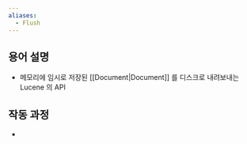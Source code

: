 ```yaml
---
aliases:
  - Flush
---
```

## 용어 설명

- 메모리에 임시로 저장된 [[Document|Document]] 를 디스크로 내려보내는 Lucene 의 API

## 작동 과정

- 
